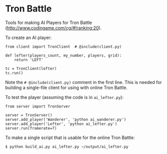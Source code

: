 Tron Battle
===========

Tools for making AI Players for Tron Battle
(http://www.codingame.com/cg/#!ranking:20).

To create an AI player:

    from client import TronClient  # @include(client.py)

    def lefter(players_count, my_number, players, grid):
        return 'LEFT'

    tc = TronClient(lefter)
    tc.run()

Note the `# @include(client.py)` comment in the first line. This is needed for
building a single-file client for using with online Tron Battle.

To test the player (assuming the code is in `ai_lefter.py`):

    from server import TronServer

    server = TronServer()
    server.add_player('Wanderer', 'python ai_wanderer.py')
    server.add_player('Lefter', 'python ai_lefter.py')
    server.run(framerate=7)

To make a single script that is usable for the online Tron Battle:

    $ python build_ai.py ai_lefter.py ~/output/ai_lefter.py

